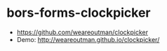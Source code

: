 # bors-forms-clockpicker

* https://github.com/weareoutman/clockpicker
* Demo: http://weareoutman.github.io/clockpicker/
